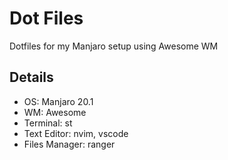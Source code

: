 # Dot Files

Dotfiles for my Manjaro setup using Awesome WM

## Details 

- OS: Manjaro 20.1
- WM: Awesome
- Terminal: st
- Text Editor: nvim, vscode
- Files Manager: ranger

